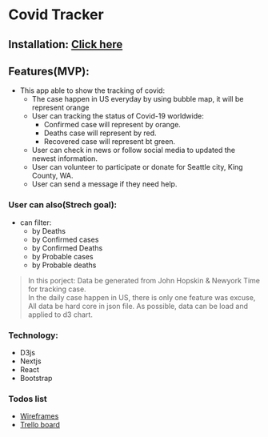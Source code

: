 # Covid Tracker  


## Installation: [Click here](https://covid-tracker-iota-nine.vercel.app/)




## Features(MVP):

  - This app able to show the tracking of covid:
    - The case happen in US everyday by using bubble map, it will be represent orange
    - User can tracking the status of Covid-19 worldwide: 
        - Confirmed case will represent by orange.
        - Deaths case will represent by red.
        - Recovered case will represent bt green.  
    - User can check in news or follow social media to updated the newest information.  
    - User can volunteer to participate or donate for Seattle city, King County, WA. 
    - User can send a message if they need help. 
    

### User can also(Strech goal):
  - can filter:
    - by Deaths
    - by Confirmed cases
    - by Confirmed Deaths
    - by Probable cases
    - by Probable deaths
  

> In this porject: 
> Data be generated from John Hopskin & Newyork Time for tracking case.  
> In the daily case happen in US, there is only one feature was excuse, 
> All data be hard core in json file.
> As possible, data can be load and applied to d3 chart. 



### Technology: 
   - D3js
   - Nextjs
   - React
   - Bootstrap



### Todos list

 - [Wireframes](https://wireframe.cc/project4)
 - [Trello board](https://trello.com/b/cs2IZ2hk/covid-tracking)
 



